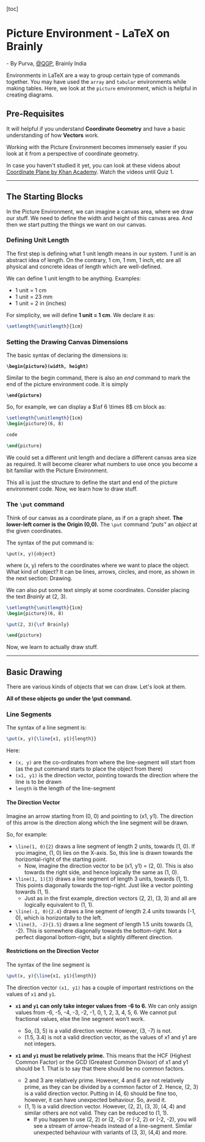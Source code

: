 [toc]

# Picture Environment - LaTeX on Brainly

\- By Purva, [@QGP](https://brainly.in/app/profile/48021), Brainly India



Environments in LaTeX are a way to group certain type of commands together. You may have used the `array` and `tabular` environments while making tables. Here, we look at the `picture` environment, which is helpful in creating diagrams.



## Pre-Requisites

It will helpful if you understand **Coordinate Geometry** and have a basic understanding of how **Vectors** work. 

Working with the Picture Environment becomes immensely easier if you look at it from a perspective of coordinate geometry.



In case you haven't studied it yet, you can look at these videos about [Coordinate Plane by Khan Academy](https://www.khanacademy.org/math/basic-geo/basic-geo-coord-plane). Watch the videos until Quiz 1. 



---

## The Starting Blocks

In the Picture Environment, we can imagine a canvas area, where we draw our stuff. We need to define the width and height of this canvas area. And then we start putting the things we want on our canvas.



### Defining Unit Length

The first step is defining what 1 unit length means in our system. *1 unit* is an abstract idea of length. On the contrary, 1 cm, 1 mm, 1 inch, etc are all physical and concrete ideas of length which are well-defined.



We can define 1 unit length to be anything. Examples:

- 1 unit = 1 cm
- 1 unit = 23 mm
- 1 unit = 2 in (inches)



For simplicity, we will define **1 unit = 1 cm**. We declare it as:

```latex
\setlength{\unitlength}{1cm}
```



### Setting the Drawing Canvas Dimensions

The basic syntax of declaring the dimensions is:

**`\begin{picture}(width, height)`**



Similar to the begin command, there is also an _end_ command to mark the end of the picture environment code. It is simply

**`\end{picture}`**



So, for example, we can display a $\sf 6 \times 8$ cm block as:



```latex
\setlength{\unitlength}{1cm}
\begin{picture}(6, 8)

code

\end{picture}
```



We could set a different unit length and declare a different canvas area size as required. It will become clearer what numbers to use once you become a bit familiar with the Picture Environment.



This all is just the structure to define the start and end of the picture environment code. Now, we learn how to draw stuff.



### The `\put` command



Think of our canvas as a coordinate plane, as if on a graph sheet. **The lower-left corner is the Origin (0,0).** The `\put` command _"puts"_ an _object_ at the given coordinates. 

The syntax of the put command is:

`\put(x, y){object}`

where (x, y) refers to the coordinates where we want to place the object. What kind of object? It can be lines, arrows, circles, and more, as shown in the next section: Drawing.

We can also put some text simply at some coordinates. Consider placing the text _Brainly_ at (2, 3).

```latex
\setlength{\unitlength}{1cm}
\begin{picture}(6, 8)

\put(2, 3){\sf Brainly}

\end{picture}
```



Now, we learn to actually draw stuff.



---



## Basic Drawing

There are various kinds of objects that we can draw. Let's look at them. 

**All of these objects go under the \put command.**



### Line Segments

The syntax of a line segment is:

```latex
\put(x, y){\line{x1, y1){length}}
```

Here:

- `(x, y)` are the co-ordinates from where the line-segment will start from (as the put command starts to place the object from there)
- `(x1, y1)` is the direction vector, pointing towards the direction where the line is to be drawn
- `length` is the length of the line-segment



#### The Direction Vector

Imagine an arrow starting from (0, 0) and pointing to (x1, y1). The direction of this arrow is the direction along which the line segment will be drawn. 

So, for example:

- `\line(1, 0){2}` draws a line segment of length 2 units, towards (1, 0). If you imagine, (1, 0) lies on the X-axis. So, this line is drawn towards the horizontal-right of the starting point. 
  - Now, imagine the direction vector to be (x1, y1) = (2, 0). This is also towards the right side, and hence logically the same as (1, 0).
- `\line(1, 1){3}` draws a line segment of length 3 units, towards (1, 1). This points diagonally towards the top-right. Just like a vector pointing towards (1, 1). 
  - Just as in the first example, direction vectors (2, 2), (3, 3) and all are logically equivalent to (1, 1).
- `\line(-1, 0){2.4}` draws a line segment of length 2.4 units towards (-1, 0), which is horizontally to the left. 
- `\line(3, -2){1.5}` draws a line segment of length 1.5 units towards (3, -2). This is somewhere diagonally towards the bottom-right. Not a perfect diagonal bottom-right, but a slightly different direction.



#### Restrictions on the Direction Vector

The syntax of the line segment is 

```latex
\put(x, y){\line{x1, y1){length}}
```



The direction vector `(x1, y1)` has a couple of important restrictions on the values of `x1` and `y1`.

- **`x1` and `y1` can only take integer values from -6 to 6.** We can only assign values from -6, -5, -4, -3, -2, -1, 0, 1, 2, 3, 4, 5, 6. We cannot put fractional values, else the line segment won't work.
  - So, (3, 5) is a valid direction vector. However, (3, -7) is not.
  - (1.5, 3.4) is not a valid direction vector, as the values of x1 and y1 are not integers.

- **`x1` and `y1` must be relatively prime.** This means that the HCF (Highest Common Factor) or the GCD (Greatest Common Divisor) of x1 and y1 should be 1. That is to say that there should be no common factors.
  - 2 and 3 are relatively prime. However, 4 and 6 are not relatively prime, as they can be divided by a common factor of 2. Hence, (2, 3) is a valid direction vector. Putting in (4, 6) should be fine too, however, it can have unexpected behaviour. So, avoid it.
  - (1, 1) is a valid direction vector. However, (2, 2), (3, 3), (4, 4) and similar others are not valid. They can be reduced to (1, 1). 
    - If you happen to use (2, 2) or (2, -2) or (-2, 2) or (-2, -2), you will see a stream of arrow-heads instead of a line-segment. Similar unexpected behaviour with variants of (3, 3), (4,4) and more. 

